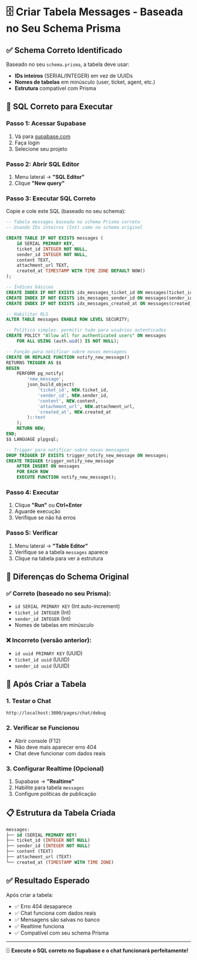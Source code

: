 # 🗄️ Criar Tabela Messages - Baseada no Seu Schema Prisma

## ✅ **Schema Correto Identificado**

Baseado no seu `schema.prisma`, a tabela deve usar:
- **IDs inteiros** (SERIAL/INTEGER) em vez de UUIDs
- **Nomes de tabelas** em minúsculo (user, ticket, agent, etc.)
- **Estrutura** compatível com Prisma

## 🚀 **SQL Correto para Executar**

### **Passo 1: Acessar Supabase**
1. Vá para [supabase.com](https://supabase.com)
2. Faça login
3. Selecione seu projeto

### **Passo 2: Abrir SQL Editor**
1. Menu lateral → **"SQL Editor"**
2. Clique **"New query"**

### **Passo 3: Executar SQL Correto**
Copie e cole este SQL (baseado no seu schema):

```sql
-- Tabela messages baseada no schema Prisma correto
-- Usando IDs inteiros (Int) como no schema original

CREATE TABLE IF NOT EXISTS messages (
    id SERIAL PRIMARY KEY,
    ticket_id INTEGER NOT NULL,
    sender_id INTEGER NOT NULL,
    content TEXT,
    attachment_url TEXT,
    created_at TIMESTAMP WITH TIME ZONE DEFAULT NOW()
);

-- Índices básicos
CREATE INDEX IF NOT EXISTS idx_messages_ticket_id ON messages(ticket_id);
CREATE INDEX IF NOT EXISTS idx_messages_sender_id ON messages(sender_id);
CREATE INDEX IF NOT EXISTS idx_messages_created_at ON messages(created_at);

-- Habilitar RLS
ALTER TABLE messages ENABLE ROW LEVEL SECURITY;

-- Política simples: permitir tudo para usuários autenticados
CREATE POLICY "Allow all for authenticated users" ON messages
    FOR ALL USING (auth.uid() IS NOT NULL);

-- Função para notificar sobre novas mensagens
CREATE OR REPLACE FUNCTION notify_new_message()
RETURNS TRIGGER AS $$
BEGIN
    PERFORM pg_notify(
        'new_message',
        json_build_object(
            'ticket_id', NEW.ticket_id,
            'sender_id', NEW.sender_id,
            'content', NEW.content,
            'attachment_url', NEW.attachment_url,
            'created_at', NEW.created_at
        )::text
    );
    RETURN NEW;
END;
$$ LANGUAGE plpgsql;

-- Trigger para notificar sobre novas mensagens
DROP TRIGGER IF EXISTS trigger_notify_new_message ON messages;
CREATE TRIGGER trigger_notify_new_message
    AFTER INSERT ON messages
    FOR EACH ROW
    EXECUTE FUNCTION notify_new_message();
```

### **Passo 4: Executar**
1. Clique **"Run"** ou **Ctrl+Enter**
2. Aguarde execução
3. Verifique se não há erros

### **Passo 5: Verificar**
1. Menu lateral → **"Table Editor"**
2. Verifique se a tabela `messages` aparece
3. Clique na tabela para ver a estrutura

## 🔧 **Diferenças do Schema Original**

### **✅ Correto (baseado no seu Prisma):**
- `id SERIAL PRIMARY KEY` (Int auto-increment)
- `ticket_id INTEGER` (Int)
- `sender_id INTEGER` (Int)
- Nomes de tabelas em minúsculo

### **❌ Incorreto (versão anterior):**
- `id uuid PRIMARY KEY` (UUID)
- `ticket_id uuid` (UUID)
- `sender_id uuid` (UUID)

## 🎯 **Após Criar a Tabela**

### **1. Testar o Chat**
```
http://localhost:3000/pages/chat/debug
```

### **2. Verificar se Funcionou**
- Abrir console (F12)
- Não deve mais aparecer erro 404
- Chat deve funcionar com dados reais

### **3. Configurar Realtime (Opcional)**
1. Supabase → **"Realtime"**
2. Habilite para tabela `messages`
3. Configure políticas de publicação

## 📋 **Estrutura da Tabela Criada**

```sql
messages:
├── id (SERIAL PRIMARY KEY)
├── ticket_id (INTEGER NOT NULL)
├── sender_id (INTEGER NOT NULL)
├── content (TEXT)
├── attachment_url (TEXT)
└── created_at (TIMESTAMP WITH TIME ZONE)
```

## ✅ **Resultado Esperado**

Após criar a tabela:
- ✅ Erro 404 desaparece
- ✅ Chat funciona com dados reais
- ✅ Mensagens são salvas no banco
- ✅ Realtime funciona
- ✅ Compatível com seu schema Prisma

---

🗄️ **Execute o SQL correto no Supabase e o chat funcionará perfeitamente!**
